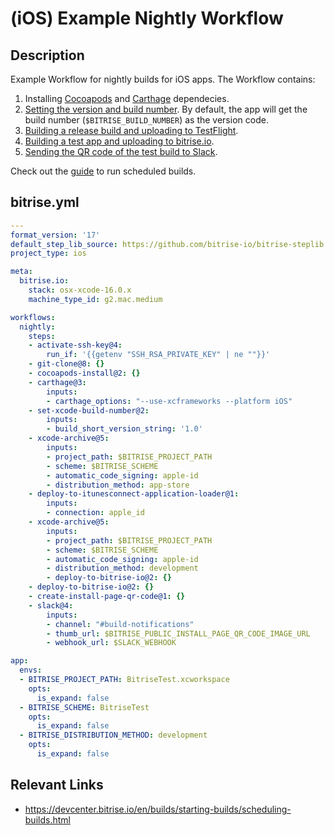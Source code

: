 # (iOS) Example Nightly Workflow

## Description

Example Workflow for nightly builds for iOS apps. The Workflow contains:

1. Installing [Cocoapods](/recipes/ios-key-cache-cocoapods.md) and [Carthage](/recipes/ios-install-carthage-dependencies.md) dependecies.
2. [Setting the version and build number](https://www.bitrise.io/integrations/steps/set-ios-version). By default, the app will get the build number (`$BITRISE_BUILD_NUMBER`) as the version code.
3. [Building a release build and uploading to TestFlight](/recipes/ios-deploy-to-appstore.md).
4. [Building a test app and uploading to bitrise.io](/recipes/ios-deploy-to-bitrise.md).
5. [Sending the QR code of the test build to Slack](/recipes/slack-send-qr-code.md).

Check out the [guide](https://devcenter.bitrise.io/en/builds/starting-builds/scheduling-builds.html) to run scheduled builds.

## bitrise.yml

```yaml
---
format_version: '17'
default_step_lib_source: https://github.com/bitrise-io/bitrise-steplib.git
project_type: ios

meta:
  bitrise.io:
    stack: osx-xcode-16.0.x
    machine_type_id: g2.mac.medium

workflows:
  nightly:
    steps:
    - activate-ssh-key@4:
        run_if: '{{getenv "SSH_RSA_PRIVATE_KEY" | ne ""}}'
    - git-clone@8: {}
    - cocoapods-install@2: {}
    - carthage@3:
        inputs:
        - carthage_options: "--use-xcframeworks --platform iOS"
    - set-xcode-build-number@2:
        inputs:
        - build_short_version_string: '1.0'
    - xcode-archive@5:
        inputs:
        - project_path: $BITRISE_PROJECT_PATH
        - scheme: $BITRISE_SCHEME
        - automatic_code_signing: apple-id
        - distribution_method: app-store
    - deploy-to-itunesconnect-application-loader@1:
        inputs:
        - connection: apple_id
    - xcode-archive@5:
        inputs:
        - project_path: $BITRISE_PROJECT_PATH
        - scheme: $BITRISE_SCHEME
        - automatic_code_signing: apple-id
        - distribution_method: development
        - deploy-to-bitrise-io@2: {}
    - deploy-to-bitrise-io@2: {}
    - create-install-page-qr-code@1: {}
    - slack@4:
        inputs:
        - channel: "#build-notifications"
        - thumb_url: $BITRISE_PUBLIC_INSTALL_PAGE_QR_CODE_IMAGE_URL
        - webhook_url: $SLACK_WEBHOOK

app:
  envs:
  - BITRISE_PROJECT_PATH: BitriseTest.xcworkspace
    opts:
      is_expand: false
  - BITRISE_SCHEME: BitriseTest
    opts:
      is_expand: false
  - BITRISE_DISTRIBUTION_METHOD: development
    opts:
      is_expand: false
```

## Relevant Links

* https://devcenter.bitrise.io/en/builds/starting-builds/scheduling-builds.html
